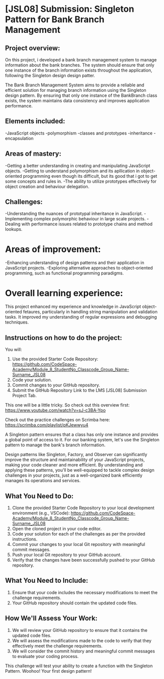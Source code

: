 # [JSL08] Submission: Singleton Pattern for Bank Branch Management

## Project overview:
On this project, i developed a bank branch management system to manage information about the bank branches. The system should ensure that only one instance of the branch information  exists throughout the application, following the Singleton design design patter.

The Bank Branch Management System aims to provide a reliable and efficient solution for managing branch information using the Singleton design pattern. By ensuring that only one instance of the BankBranch class exists, the system maintains data consistency and improves application performance.
## Elements included:
-JavaScript objects
-polymorphism
-classes and prototypes
-inheritance
-encapsulation
## Areas of mastery:
-Getting a better understanding in creating and manipulating JavaScript objects.
-Getting to understand polymorphism and its apllication in object-oriented programming even though its difficult, but its good that i got to get some concepts and rules in.
-The ability to utilize prototypes effectively for object creation and behaviour delegation.
## Challenges:
-Understanding the nuances of prototypal inheritance in JavaScript.
-Implementing complex polymorphic behaviour in large scale projects.
-Dealing with performance issues related to prototype chains and method lookups.
# Areas of improvement:
-Enhancing understanding of design patterns and their application in JavaScript projects.
-Exploring alternative approaches to object-oriented programming, such as functional programming paradigms.
# Overall learning experience:
This project enhanced my experience and knowledge in JavaScript object-oriented fetaures, particularly in handling string manipulation and validation tasks. It improved my understanding of regular expressions and debugging techniques.


## Instructions on how to do the project:

You will:
1. Use the provided Starter Code Repository: https://github.com/CodeSpace-Academy/Module_8_StudentNo_Classcode_Group_Name-Surname_JSL08
2. Code your solution.
3. Commit changes to your GitHub repository.
4. Submit the GitHub Repository Link to the LMS [JSL08] Submission Project Tab.

This one will be a little tricky. So check out this overview first: https://www.youtube.com/watch?v=sJ-c3BA-Ypo

Check out the practice challenges on Scrimba here: https://scrimba.com/playlist/pKJewwyu4

A Singleton pattern ensures that a class has only one instance and provides a global point of access to it. For our banking system, let's use the Singleton pattern to manage the bank's branch information.

Design patterns like Singleton, Factory, and Observer can significantly improve the structure and maintainability of your JavaScript projects, making your code cleaner and more efficient. By understanding and applying these patterns, you'll be well-equipped to tackle complex design challenges in your projects, just as a well-organized bank efficiently manages its operations and services.

## What You Need to Do:

1. Clone the provided Starter Code Repository to your local development environment (e.g., VSCode): https://github.com/CodeSpace-Academy/Module_8_StudentNo_Classcode_Group_Name-Surname_JSL08
2. Open the cloned project in your code editor.
3. Code your solution for each of the challenges as per the provided instructions.
4. Commit your changes to your local Git repository with meaningful commit messages.
5. Push your local Git repository to your GitHub account.
6. Verify that the changes have been successfully pushed to your GitHub repository.

## What You Need to Include:

1. Ensure that your code includes the necessary modifications to meet the challenge requirements.
2. Your GitHub repository should contain the updated code files.

## How We'll Assess Your Work:

1. We will review your GitHub repository to ensure that it contains the updated code files.
2. We will assess the modifications made to the code to verify that they effectively meet the challenge requirements.
3. We will consider the commit history and meaningful commit messages to evaluate your coding process.

This challenge will test your ability to create a function with the Singleton Pattern. Woohoo! Your first design pattern!


